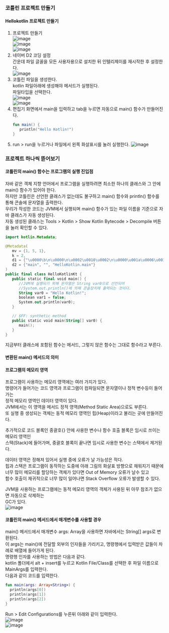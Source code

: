 ### 코틀린 프로젝트 만들기
#### Hellokotlin 프로젝트 만들기
1. 프로젝트 만들기  
   ![image](https://user-images.githubusercontent.com/33191974/126063160-7e2642ac-fa5d-485c-b85c-f4dbccc294de.png)  
   ![image](https://user-images.githubusercontent.com/33191974/126063224-cc1a29c2-15a4-4afe-9461-d730060f92d5.png)  
   ![image](https://user-images.githubusercontent.com/33191974/126063318-78cc236b-fa41-4442-b275-7ac03fe0cc1c.png)  
2. 네이버 D2 코딩 설정  
   간운데 파일 글꼴을 모든 사용자용으로 설치한 뒤 인텔리제이를 재시작한 후 설정한다.  
   ![image](https://user-images.githubusercontent.com/33191974/126063717-24db0f55-8e42-46b9-a717-ac625ae23754.png)  
3. 코틀린 파일을 생성한다.  
   kotlin 파일아래에 생성해야 메서드가 실행된다.  
   파일타입을 선택한다.  
   ![image](https://user-images.githubusercontent.com/33191974/126063838-60644e05-06cf-4ea5-9782-c24477de77a3.png)  
   ![image](https://user-images.githubusercontent.com/33191974/126063861-878f3493-bacc-4a0c-a376-5f9e1def829c.png) 
4. 편집기 화면에서 main을 입력하고 tab을 누르면 자동으로 main() 함수가 만들어진다.
   ```kotlin
   fun main() {
      println("Hello Kotlin!")
   }
   ```
5. run > run을 누르거나 파일에서 왼쪽 화살표시를 눌러 실행한다. 
   ![image](https://user-images.githubusercontent.com/33191974/126064020-2e919b25-78c9-4638-a480-9b2ecd45dd23.png)

### 프로젝트 하나씩 뜯어보기
#### 코틀린의 main() 함수는 프로그램의 실행 진입점
자바 같은 객체 지향 언어에서 프로그램을 실행하려면 최소한 하나의 클래스와 그 안에 main() 함수가 있어야 한다.  
하지만 코틀린은 선언한 클래스가 없는데도 불구하고 main() 함수와 println() 함수를 통해 콘솔에 문자열을 출력한다.  
우리가 작성한 코드는 JVM에서 실행되며 main() 함수가 있는 파일 이름을 기준으로 자바 클래스가 자동 생성된다.  
자동 생성된 클래스는 Tools > Kotlin > Show Kotlin Bytecode > Decompile 버튼을 눌러 확인할 수 있다.
```kotlin
import kotlin.Metadata;

@Metadata(
   mv = {1, 5, 1},
   k = 2,
   d1 = {"\u0000\b\n\u0000\n\u0002\u0010\u0002\n\u0000\u001a\u0006\u0010\u0000\u001a\u00020\u0001¨\u0006\u0002"},
   d2 = {"main", "", "HelloKotlin.main"}
)
public final class HelloKotlinKt {
   public static final void main() {
      //JVM에 실행되기 위해 문자열은 String var0으로 선언되어 
      //System.out.println()에 의해 콘솔장치에 출력되는 것이다.
      String var0 = "Hello Kotlin!";
      boolean var1 = false;
      System.out.println(var0);
   }

   // $FF: synthetic method
   public static void main(String[] var0) {
      main();
   }
}
```
지금부터 클래스에 포함된 함수는 메서드, 그렇지 않은 함수는 그대로 함수라고 부른다.

#### 변환된 main() 메서드의 의미
#### 프로그램의 메모리 영역
프로그램이 사용하는 메모리 영역에는 여러 가지가 있다.  
명령어가 들어가는 코드 영역과 프로그램이 컴파일되면 문자열이나 정적 변수등이 들어가는  
정적 메모리 영역인 데이터 영역이 있다.    
JVM에서는 이 영역을 메서드 정적 영역(Method Static Area)으로도 부른다.  
또 실행 중 생성되는 객체는 동적 메모리 영역인 힙(Heap)이라고 불리는 곳에 만들어진다.  
  
추가적으로 코드 블록인 중괄호{} 안에 사용한 변수나 함수 호출 블록은 임시로 쓰이는 메모리 영역인  
스택(Stack)에 들어가며, 중괄호 블록이 끝나면 임시로 사용한 변수는 스택에서 제거된다.  
  
데이터 영역은 정해져 있어서 실행 중에 오류가 날 가능성은 적다.  
힙과 스택은 프로그램이 동작하는 도중에 아래 그림의 화살표 방향으로 채워지기 때문에  
너무 많이 메모리를 할당하는 객체가 있다면 Out of Memory 오류가 날수 있고  
함수 호출이 재귀적으로 너무 많이 일어나면 Stack Overflow 오류가 발생할 수 있다.  
  
JVM을 사용하는 프로그램에는 동적 메모리 영역의 객체가 사용된 뒤 아무 참조가 없으면 자동으로 삭제하는  
GC가 있다.  
![image](https://user-images.githubusercontent.com/33191974/126066218-c50c7bc6-ba63-4072-874e-5904e71f1b43.png)

#### 코틀린의 main() 메서드에서 매개변수를 사용할 경우
main() 메서드에서 매개변수 args: Array<String>을 사용하면 자바에서는 String[] args로 변환된다.  
이 args는 main()에 전달할 외부의 인자들을 가리키고, 명령행에서 입력받은 값들이 차례로 배열에 들어가게 된다.  
명령행 인자를 사용하는 방법은 다음과 같다.  
kotlin 폴더에서 alt + insert를 누르고 Kotlin File/Class를 선택한 후 파일 이름으로 MainArgs를 입력한다.  
다음과 같이 코드를 입력한다.  
```kotlin
fun main(args: Array<String>) {
  println(args[0])
  println(args[1])
  println(args[2])
}
```
Run > Edit Configurations를 누른뒤 아래와 같이 입력한다.  
![image](https://user-images.githubusercontent.com/33191974/126066428-17afbcf5-ae77-44e2-b083-a426431991d4.png)  
![image](https://user-images.githubusercontent.com/33191974/126066454-04510857-4132-4d8a-8b38-4f2cb1fb37db.png)
